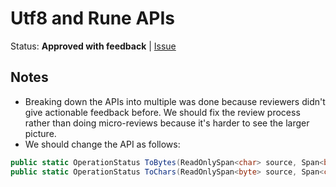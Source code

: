 # Utf8 and Rune APIs

Status: **Approved with feedback** |
[Issue](https://github.com/dotnet/corefx/issues/34761)

## Notes

* Breaking down the APIs into multiple was done because reviewers didn't give
  actionable feedback before. We should fix the review process rather than doing
  micro-reviews because it's harder to see the larger picture.
* We should change the API as follows:

```C#
public static OperationStatus ToBytes(ReadOnlySpan<char> source, Span<byte> destination, out int numCharsRead, out int numBytesWritten, bool replaceInvalidSequences = true, bool isFinalBlock = true);
public static OperationStatus ToChars(ReadOnlySpan<byte> source, Span<char> destination, out int numBytesRead, out int numCharsWritten, bool replaceInvalidSequences = true, bool isFinalBlock = true);
```


